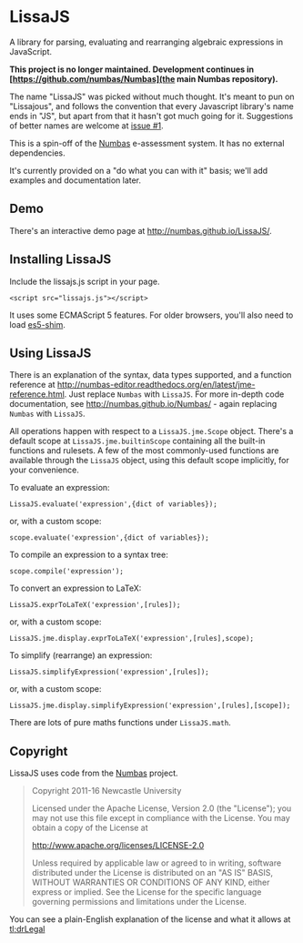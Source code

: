 LissaJS
=======

A library for parsing, evaluating and rearranging algebraic expressions in JavaScript.

**This project is no longer maintained. Development continues in [https://github.com/numbas/Numbas](the main Numbas repository).**

The name "LissaJS" was picked without much thought. It's meant to pun on "Lissajous", and follows the convention that every Javascript library's name ends in "JS", but apart from that it hasn't got much going for it. Suggestions of better names are welcome at [issue #1](https://github.com/numbas/LissaJS/issues/1).

This is a spin-off of the [Numbas](http://www.numbas.org.uk) e-assessment system. It has no external dependencies.

It's currently provided on a "do what you can with it" basis; we'll add examples and documentation later.

Demo
----

There's an interactive demo page at http://numbas.github.io/LissaJS/.

Installing LissaJS
------------------

Include the lissajs.js script in your page.

    <script src="lissajs.js"></script>
    
It uses some ECMAScript 5 features. For older browsers, you'll also need to load [es5-shim](https://github.com/kriskowal/es5-shim).
    
Using LissaJS
-------------

There is an explanation of the syntax, data types supported, and a function reference at http://numbas-editor.readthedocs.org/en/latest/jme-reference.html. Just replace `Numbas` with `LissaJS`. For more in-depth code documentation, see http://numbas.github.io/Numbas/ - again replacing `Numbas` with `LissaJS`. 

All operations happen with respect to a `LissaJS.jme.Scope` object. There's a default scope at `LissaJS.jme.builtinScope` containing all the built-in functions and rulesets. A few of the most commonly-used functions are available through the `LissaJS` object, using this default scope implicitly, for your convenience.

To evaluate an expression:

    LissaJS.evaluate('expression',{dict of variables});

or, with a custom scope:

    scope.evaluate('expression',{dict of variables});
    
To compile an expression to a syntax tree:

    scope.compile('expression');
    
To convert an expression to LaTeX:

    LissaJS.exprToLaTeX('expression',[rules]);

or, with a custom scope:

    LissaJS.jme.display.exprToLaTeX('expression',[rules],scope);
    
To simplify (rearrange) an expression:

    LissaJS.simplifyExpression('expression',[rules]);

or, with a custom scope:

    LissaJS.jme.display.simplifyExpression('expression',[rules],[scope]);
    
There are lots of pure maths functions under `LissaJS.math`.

Copyright
---------

LissaJS uses code from the [Numbas](http://www.numbas.org.uk) project.

> Copyright 2011-16 Newcastle University
> 
> Licensed under the Apache License, Version 2.0 (the "License");
> you may not use this file except in compliance with the License.
> You may obtain a copy of the License at
> 
> http://www.apache.org/licenses/LICENSE-2.0
> 
> Unless required by applicable law or agreed to in writing, software
> distributed under the License is distributed on an "AS IS" BASIS,
> WITHOUT WARRANTIES OR CONDITIONS OF ANY KIND, either express or implied.
> See the License for the specific language governing permissions and
> limitations under the License.

You can see a plain-English explanation of the license and what it allows at [tl;drLegal](https://tldrlegal.com/license/apache-license-2.0-(apache-2.0))
